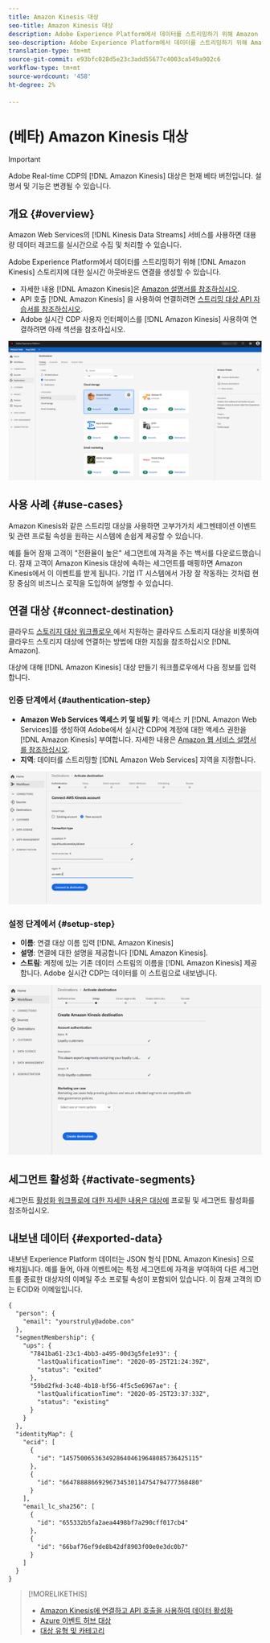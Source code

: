 ```yaml
---
title: Amazon Kinesis 대상
seo-title: Amazon Kinesis 대상
description: Adobe Experience Platform에서 데이터를 스트리밍하기 위해 Amazon Kinesis 스토리지에 대한 실시간 아웃바운드 연결을 만듭니다.
seo-description: Adobe Experience Platform에서 데이터를 스트리밍하기 위해 Amazon Kinesis 스토리지에 대한 실시간 아웃바운드 연결을 만듭니다.
translation-type: tm+mt
source-git-commit: e93bfc028d5e23c3add55677c4003ca549a902c6
workflow-type: tm+mt
source-wordcount: '458'
ht-degree: 2%

---
```



# (베타) Amazon Kinesis 대상


>[!IMPORTANT]
>
>Adobe Real-time CDP의 [!DNL Amazon Kinesis] 대상은 현재 베타 버전입니다. 설명서 및 기능은 변경될 수 있습니다.

## 개요 {#overview}

Amazon Web Services의 [!DNL Kinesis Data Streams] 서비스를 사용하면 대용량 데이터 레코드를 실시간으로 수집 및 처리할 수 있습니다.

Adobe Experience Platform에서 데이터를 스트리밍하기 위해 [!DNL Amazon Kinesis] 스토리지에 대한 실시간 아웃바운드 연결을 생성할 수 있습니다.

* 자세한 내용 [!DNL Amazon Kinesis]은 [Amazon 설명서를 참조하십시오](https://docs.aws.amazon.com/streams/latest/dev/introduction.html).
* API 호출 [!DNL Amazon Kinesis] 을 사용하여 연결하려면 [스트리밍 대상 API 자습서를 참조하십시오](/help/rtcdp/destinations/streaming-destinations-api-tutorial.md).
* Adobe 실시간 CDP 사용자 인터페이스를 [!DNL Amazon Kinesis] 사용하여 연결하려면 아래 섹션을 참조하십시오.

![UI의 Amazon Kinesis](/help/rtcdp/destinations/assets/aws-kinesis-destination.png)


## 사용 사례 {#use-cases}

Amazon Kinesis와 같은 스트리밍 대상을 사용하면 고부가가치 세그멘테이션 이벤트 및 관련 프로필 속성을 원하는 시스템에 손쉽게 제공할 수 있습니다.

예를 들어 잠재 고객이 &quot;전환율이 높은&quot; 세그먼트에 자격을 주는 백서를 다운로드했습니다. 잠재 고객이 Amazon Kinesis 대상에 속하는 세그먼트를 매핑하면 Amazon Kinesis에서 이 이벤트를 받게 됩니다. 기업 IT 시스템에서 가장 잘 작동하는 것처럼 현장 중심의 비즈니스 로직을 도입하여 설명할 수 있습니다.

## 연결 대상 {#connect-destination}

클라우드 [스토리지 대상 워크플로우 ](/help/rtcdp/destinations/cloud-storage-destinations-workflow.md)에서 지원하는 클라우드 스토리지 대상을 비롯하여 클라우드 스토리지 대상에 연결하는 방법에 대한 지침을 참조하십시오 [!DNL Amazon].

대상에 대해 [!DNL Amazon Kinesis] 대상 만들기 워크플로우에서 다음 정보를 입력합니다.

### 인증 단계에서 {#authentication-step}

* **Amazon Web Services 액세스 키 및 비밀 키**: 액세스 키 [!DNL Amazon Web Services]를 생성하여 Adobe에서 실시간 CDP에 계정에 대한 액세스 권한을 [!DNL Amazon Kinesis] 부여합니다. 자세한 내용은 [Amazon 웹 서비스 설명서를 참조하십시오](https://docs.aws.amazon.com/IAM/latest/UserGuide/id_credentials_access-keys.html).
* **지역**: 데이터를 스트리밍할 [!DNL Amazon Web Services] 지역을 지정합니다.

![계정 단계의 입력 필드](/help/rtcdp/destinations/assets/aws-kinesis-account-step.png)

### 설정 단계에서 {#setup-step}

* **이름**: 연결 대상 이름 입력 [!DNL Amazon Kinesis]
* **설명**: 연결에 대한 설명을 제공합니다 [!DNL Amazon Kinesis].
* **스트림**: 계정에 있는 기존 데이터 스트림의 이름을 [!DNL Amazon Kinesis] 제공합니다. Adobe 실시간 CDP는 데이터를 이 스트림으로 내보냅니다.

![인증 단계의 입력 필드](/help/rtcdp/destinations/assets/aws-kinesis-setup-step.png)

<!--

>[!IMPORTANT]
>
>Adobe Real-time CDP needs `write` permissions on the bucket object where the export files will be delivered.

-->

## 세그먼트 활성화 {#activate-segments}

세그먼트 [활성화 워크플로에 대한 자세한 내용은 대상에](/help/rtcdp/destinations/activate-destinations.md) 프로필 및 세그먼트 활성화를 참조하십시오.

## 내보낸 데이터 {#exported-data}

내보낸 Experience Platform 데이터는 JSON 형식 [!DNL Amazon Kinesis] 으로 배치됩니다. 예를 들어, 아래 이벤트에는 특정 세그먼트에 자격을 부여하여 다른 세그먼트를 종료한 대상자의 이메일 주소 프로필 속성이 포함되어 있습니다. 이 잠재 고객의 ID는 ECID와 이메일입니다.

```
{
  "person": {
    "email": "yourstruly@adobe.con"
  },
  "segmentMembership": {
    "ups": {
      "7841ba61-23c1-4bb3-a495-00d3g5fe1e93": {
        "lastQualificationTime": "2020-05-25T21:24:39Z",
        "status": "exited"
      },
      "59bd2fkd-3c48-4b18-bf56-4f5c5e6967ae": {
        "lastQualificationTime": "2020-05-25T23:37:33Z",
        "status": "existing"
      }
    }
  },
  "identityMap": {
    "ecid": [
      {
        "id": "14575006536349286404619648085736425115"
      },
      {
        "id": "66478888669296734530114754794777368480"
      }
    ],
    "email_lc_sha256": [
      {
        "id": "655332b5fa2aea4498bf7a290cff017cb4"
      },
      {
        "id": "66baf76ef9de8b42df8903f00e0e3dc0b7"
      }
    ]
  }
}
```



>[!MORELIKETHIS]
>
>* [Amazon Kinesis에 연결하고 API 호출을 사용하여 데이터 활성화](/help/rtcdp/destinations/streaming-destinations-api-tutorial.md)
>* [Azure 이벤트 허브 대상](/help/rtcdp/destinations/azure-event-hubs-destination.md)
>* [대상 유형 및 카테고리](/help/rtcdp/destinations/destination-types.md)

